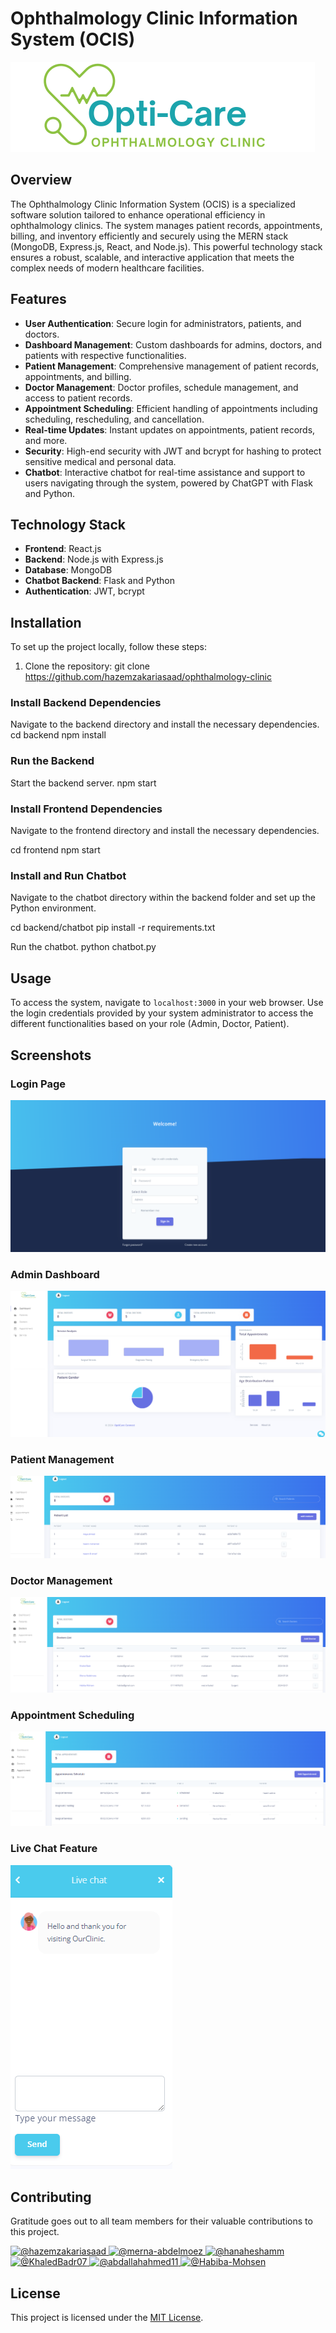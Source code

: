 # Ophthalmology Clinic Information System (OCIS)
![logo](screenshots/opticare.png)
## Overview
The Ophthalmology Clinic Information System (OCIS) is a specialized software solution tailored to enhance operational efficiency in ophthalmology clinics. The system manages patient records, appointments, billing, and inventory efficiently and securely using the MERN stack (MongoDB, Express.js, React, and Node.js). This powerful technology stack ensures a robust, scalable, and interactive application that meets the complex needs of modern healthcare facilities.

## Features

- **User Authentication**: Secure login for administrators, patients, and doctors.
- **Dashboard Management**: Custom dashboards for admins, doctors, and patients with respective functionalities.
- **Patient Management**: Comprehensive management of patient records, appointments, and billing.
- **Doctor Management**: Doctor profiles, schedule management, and access to patient records.
- **Appointment Scheduling**: Efficient handling of appointments including scheduling, rescheduling, and cancellation.
- **Real-time Updates**: Instant updates on appointments, patient records, and more.
- **Security**: High-end security with JWT and bcrypt for hashing to protect sensitive medical and personal data.
- **Chatbot**: Interactive chatbot for real-time assistance and support to users navigating through the system, powered by ChatGPT with Flask and Python.


## Technology Stack

- **Frontend**: React.js
- **Backend**: Node.js with Express.js
- **Database**: MongoDB
- **Chatbot Backend**: Flask and Python
- **Authentication**: JWT, bcrypt

## Installation

To set up the project locally, follow these steps:

1. Clone the repository:
git clone https://github.com/hazemzakariasaad/ophthalmology-clinic
### Install Backend Dependencies
Navigate to the backend directory and install the necessary dependencies.
cd backend
npm install
### Run the Backend
Start the backend server.
npm start
### Install Frontend Dependencies
Navigate to the frontend directory and install the necessary dependencies.

cd frontend
npm start

### Install and Run Chatbot

Navigate to the chatbot directory within the backend folder and set up the Python environment.

cd backend/chatbot
pip install -r requirements.txt


Run the chatbot.
python chatbot.py

## Usage

To access the system, navigate to `localhost:3000` in your web browser. Use the login credentials provided by your system administrator to access the different functionalities based on your role (Admin, Doctor, Patient).

## Screenshots

### Login Page
![Login Page](screenshots/loginpng.png)

### Admin Dashboard
![Dashboard](screenshots/dashboard.png)

### Patient Management
![Patient Management](screenshots/patientpng.png)

### Doctor Management
![Doctor Management](screenshots/doctor.png)

### Appointment Scheduling
![Appointment Scheduling](screenshots/appointment.png)

### Live Chat Feature
![Live Chat](screenshots/chatboot.png)

## Contributing
Gratitude goes out to all team members for their valuable contributions to this project.

<div align="left">
   <a href="https://github.com/hazemzakariasaad">
      <img src="https://github.com/hazemzakariasaad.png" width="100px" alt="@hazemzakariasaad">
    </a>
    <a href="https://github.com/merna-abdelmoez">
    <img src="https://github.com/merna-abdelmoez.png" width="100px" alt="@merna-abdelmoez">
  </a>
    <a href="https://github.com/hanaheshamm">
      <img src="https://github.com/hanaheshamm.png" width="100px" alt="@hanaheshamm">
    </a>
    <a href="https://github.com/KhaledBadr07">
      <img src="https://github.com/KhaledBadr07.png" width="100px" alt="@KhaledBadr07">
    </a>
      <a href="https://github.com/abdallahahmed11">
      <img src="https://github.com/abdallahahmed11.png" width="100px" alt="@abdallahahmed11">
    </a>
      </a>
      <a href="https://github.com/Habiba-Mohsen">
      <img src="https://github.com/Habiba-Mohsen.png" width="100px" alt="@Habiba-Mohsen">
    </a>
</div>


## License

This project is licensed under the [MIT License](LICENSE.md).


